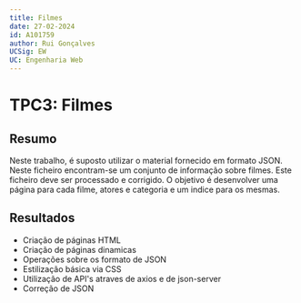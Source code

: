 ```yaml
---
title: Filmes
date: 27-02-2024
id: A101759
author: Rui Gonçalves
UCSig: EW
UC: Engenharia Web
---
```


# TPC3: Filmes

## Resumo

Neste trabalho, é suposto utilizar o material fornecido em formato JSON.
Neste ficheiro encontram-se um conjunto de informação sobre filmes.
Este ficheiro deve ser processado e corrigido.
O objetivo é desenvolver uma página para cada filme, atores e categoria e um indice para os mesmas.

## Resultados

- Criação de páginas HTML
- Criação de páginas dinamicas
- Operações sobre os formato de JSON
- Estilização básica via CSS
- Utilização de API's atraves de axios e de json-server
- Correção de JSON
